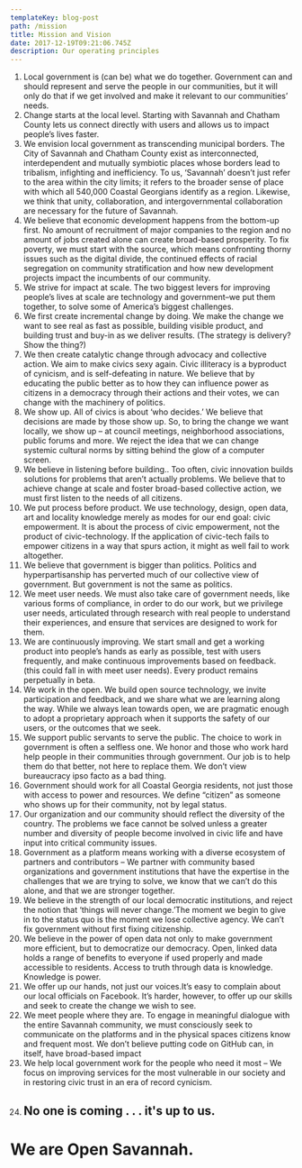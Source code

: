 ```yaml
---
templateKey: blog-post
path: /mission
title: Mission and Vision
date: 2017-12-19T09:21:06.745Z
description: Our operating principles
---
```

1. Local government is (can be) what we do together. Government can and should represent and serve the people in our communities, but it will only do that if we get involved and make it relevant to our communities’ needs.
2. Change starts at the local level. Starting with Savannah and Chatham County lets us connect directly with users and allows us to impact people’s lives faster. 
3. We envision local government as transcending municipal borders. The City of Savannah and Chatham County exist as interconnected, interdependent and mutually symbiotic places whose borders lead to tribalism, infighting and inefficiency. To us, ‘Savannah’ doesn’t just refer to the area within the city limits; it refers to the broader sense of place with which all 540,000 Coastal Georgians identify as a region. Likewise, we think that unity, collaboration, and intergovernmental collaboration are necessary for the future of Savannah.
4. We believe that economic development happens from the bottom-up first. No amount of recruitment of major companies to the region and no amount of jobs created alone can create broad-based prosperity. To fix poverty, we must start with the source, which means confronting thorny issues such as the digital divide, the continued effects of racial segregation on community stratification and how new development projects impact the incumbents of our community.
5. We strive for impact at scale. The two biggest levers for improving people’s lives at scale are technology and government–we put them together, to solve some of America’s biggest challenges.
6. We first create incremental change by doing. We make the change we want to see real as fast as possible, building visible product, and building trust and buy-in as we deliver results. (The strategy is delivery? Show the thing?)
7. We then create catalytic change through advocacy and collective action. We aim to make civics sexy again. Civic illiteracy is a byproduct of cynicism, and is self-defeating in nature. We believe that by educating the public better as to how they can influence power as citizens in a democracy through their actions and their votes, we can change with the machinery of politics.
8. We show up. All of civics is about ‘who decides.’ We believe that decisions are made by those show up. So, to bring the change we want locally, we show up – at council meetings, neighborhood associations, public forums and more. We reject the idea that we can change systemic cultural norms by sitting behind the glow of a computer screen.
9. We believe in listening before building.. Too often, civic innovation builds solutions for problems that aren’t actually problems. We believe that to achieve change at scale and foster broad-based collective action, we must first listen to the needs of all citizens.
10. We put process before product. We use technology, design, open data, art and locality knowledge merely as modes for our end goal: civic empowerment. It is about the process of civic empowerment, not the product of civic-technology. If the application of civic-tech fails to empower citizens in a way that spurs action, it might as well fail to work altogether.
11. We believe that government is bigger than politics. Politics and hyperpartisanship has perverted much of our collective view of government. But government is not the same as politics.
12. We meet user needs. We must also take care of government needs, like various forms of compliance, in order to do our work, but we privilege user needs, articulated through research with real people to understand their experiences, and ensure that services are designed to work for them.
13. We are continuously improving. We start small and get a working product into people’s hands as early as possible, test with users frequently, and make continuous improvements based on feedback. (this could fall in with meet user needs). Every product remains perpetually in beta.
14. We work in the open. We build open source technology, we invite participation and feedback, and we share what we are learning along the way. While we always lean towards open, we are pragmatic enough to adopt a proprietary approach when it supports the safety of our users, or the outcomes that we seek.
15. We support public servants to serve the public. The choice to work in government is often a selfless one. We honor and those who work hard help people in their communities through government. Our job is to help them do that better, not here to replace them. We don’t view bureaucracy ipso facto as a bad thing.
16. Government should work for all Coastal Georgia residents, not just those with access to power and resources. We define “citizen” as someone who shows up for their community, not by legal status.
17. Our organization and our community should reflect the diversity of the country. The problems we face cannot be solved unless a greater number and diversity of people become involved in civic life and have input into critical community issues.
18. Government as a platform means working with a diverse ecosystem of partners and contributors – We partner with community based organizations and government institutions that have the expertise in the challenges that we are trying to solve, we know that we can’t do this alone, and that we are stronger together.
19. We believe in the strength of our local democratic institutions, and reject the notion that ‘things will never change.’The moment we begin to give in to the status quo is the moment we lose collective agency. We can’t fix government without first fixing citizenship.
20. We believe in the power of open data not only to make government more efficient, but to democratize our democracy. Open, linked data holds a range of benefits to everyone if used properly and made accessible to residents. Access to truth through data is knowledge. Knowledge is power.
21. We offer up our hands, not just our voices.It’s easy to complain about our local officials on Facebook. It’s harder, however, to offer up our skills and seek to create the change we wish to see. 
22. We meet people where they are. To engage in meaningful dialogue with the entire Savannah community, we must consciously seek to communicate on the platforms and in the physical spaces citizens know and frequent most. We don’t believe putting code on GitHub can, in itself, have broad-based impact
23. We help local government work for the people who need it most – We focus on improving services for the most vulnerable in our society and in restoring civic trust in an era of record cynicism.
24. ## No one is coming . . . it's up to us.

# We are Open Savannah.

